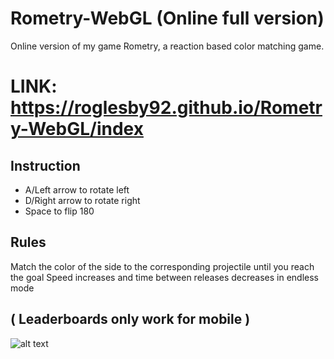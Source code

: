 # Rometry-WebGL (Online full version)
Online version of my game Rometry, a reaction based color matching game.

# LINK: https://roglesby92.github.io/Rometry-WebGL/index

## Instruction
- A/Left arrow to rotate left
- D/Right arrow to rotate right
- Space to flip 180

## Rules
Match the color of the side to the corresponding projectile until you reach the goal
Speed increases and time between releases decreases in endless mode

## ( Leaderboards only work for mobile )

![alt text](https://user-images.githubusercontent.com/33335790/58683615-e5929f00-8329-11e9-9335-e54a2e00d57b.png)
